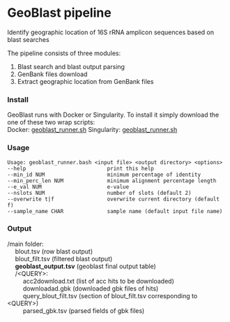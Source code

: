 # GeoBlast pipeline
Identify geographic location of 16S rRNA amplicon sequences based on blast searches

The pipeline consists of three modules:
1. Blast search and blast output parsing
2. GenBank files download 
3. Extract geographic location from GenBank files

### Install

GeoBlast runs with Docker or Singularity. 
To install it simply download the one of these two wrap scripts:  
Docker: [geoblast_runner.sh](https://raw.githubusercontent.com/pereiramemo/GeoBlast/main/docker/geoblast_runner.sh)
Singularity: [geoblast_runner.sh](https://raw.githubusercontent.com/pereiramemo/GeoBlast/main/singularity/geoblast_runner.sh)

### Usage
```
Usage: geoblast_runner.bash <input file> <output directory> <options>
--help                          print this help
--min_id NUM                    minimum percentage of identity
--min_perc_len NUM              minimum alignment percentage length
--e_val NUM                     e-value
--nslots NUM                    number of slots (default 2)
--overwrite t|f                 overwrite current directory (default f)
--sample_name CHAR              sample name (default input file name)
```
### Output

/main folder:  
&emsp;  blout.tsv (row blast output)  
&emsp;  blout_filt.tsv (filtered blast output)  
&emsp;  **geoblast_output.tsv** (geoblast final output table)  
&emsp;   /\<QUERY\>:  
&emsp;  &emsp; acc2download.txt (list of acc hits to be downloaded)  
&emsp;  &emsp; downloadad.gbk (downloaded gbk files of hits)  
&emsp;  &emsp; query_blout_filt.tsv (section of blout_filt.tsv corresponding to \<QUERY\>)  
&emsp;  &emsp; parsed_gbk.tsv (parsed fields of gbk files)  


    
    
